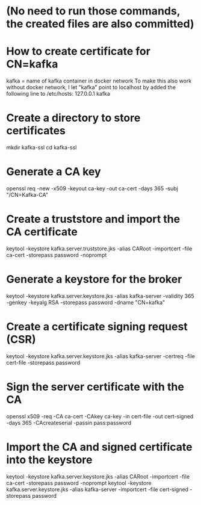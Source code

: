 # (No need to run those commands, the created files are also committed)


# How to create certificate for CN=kafka
kafka = name of kafka container in docker network
To make this also work without docker network, I let "kafka" point to localhost by added the following line to /etc/hosts:
127.0.0.1 kafka

# Create a directory to store certificates
mkdir kafka-ssl
cd kafka-ssl

# Generate a CA key
openssl req -new -x509 -keyout ca-key -out ca-cert -days 365 -subj "/CN=Kafka-CA"

# Create a truststore and import the CA certificate
keytool -keystore kafka.server.truststore.jks -alias CARoot -importcert -file ca-cert -storepass password -noprompt

# Generate a keystore for the broker
keytool -keystore kafka.server.keystore.jks -alias kafka-server -validity 365 -genkey -keyalg RSA -storepass password -dname "CN=kafka"

# Create a certificate signing request (CSR)
keytool -keystore kafka.server.keystore.jks -alias kafka-server -certreq -file cert-file -storepass password

# Sign the server certificate with the CA
openssl x509 -req -CA ca-cert -CAkey ca-key -in cert-file -out cert-signed -days 365 -CAcreateserial -passin pass:password

# Import the CA and signed certificate into the keystore
keytool -keystore kafka.server.keystore.jks -alias CARoot -importcert -file ca-cert -storepass password -noprompt
keytool -keystore kafka.server.keystore.jks -alias kafka-server -importcert -file cert-signed -storepass password

